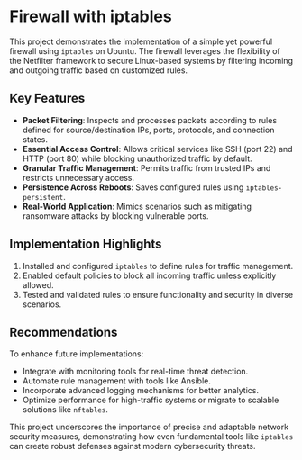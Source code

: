 # Firewall with iptables
This project demonstrates the implementation of a simple yet powerful firewall using `iptables` on Ubuntu. The firewall leverages the flexibility of the Netfilter framework to secure Linux-based systems by filtering incoming and outgoing traffic based on customized rules.

## Key Features
- **Packet Filtering**: Inspects and processes packets according to rules defined for source/destination IPs, ports, protocols, and connection states.
- **Essential Access Control**: Allows critical services like SSH (port 22) and HTTP (port 80) while blocking unauthorized traffic by default.
- **Granular Traffic Management**: Permits traffic from trusted IPs and restricts unnecessary access.
- **Persistence Across Reboots**: Saves configured rules using `iptables-persistent`.
- **Real-World Application**: Mimics scenarios such as mitigating ransomware attacks by blocking vulnerable ports.

## Implementation Highlights
1. Installed and configured `iptables` to define rules for traffic management.
2. Enabled default policies to block all incoming traffic unless explicitly allowed.
3. Tested and validated rules to ensure functionality and security in diverse scenarios.

## Recommendations
To enhance future implementations:
- Integrate with monitoring tools for real-time threat detection.
- Automate rule management with tools like Ansible.
- Incorporate advanced logging mechanisms for better analytics.
- Optimize performance for high-traffic systems or migrate to scalable solutions like `nftables`.

This project underscores the importance of precise and adaptable network security measures, demonstrating how even fundamental tools like `iptables` can create robust defenses against modern cybersecurity threats.
